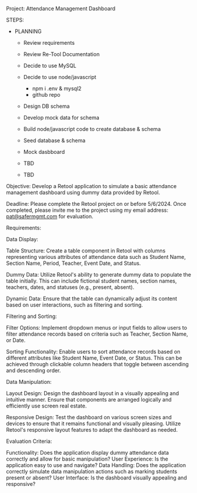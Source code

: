 Project: Attendance Management Dashboard

STEPS:
- PLANNING
    * Review requirements
    * Review Re-Tool Documentation

    * Decide to use MySQL
    * Decide to use node/javascript
        * npm i .env & mysql2
        * github repo
    * Design DB schema
    * Develop mock data for schema
    * Build node/javascript code to create database & schema
    * Seed database & schema

    * Mock dasbboard
    * TBD
    * TBD

Objective:
Develop a Retool application to simulate a basic attendance management dashboard using dummy data provided by Retool. 

Deadline: Please complete the Retool project on or before 5/6/2024. Once completed, please invite me to the project using my email address: pat@safermgmt.com for evaluation.

Requirements:

Data Display:

Table Structure: Create a table component in Retool with columns representing various attributes of attendance data such as Student Name, Section Name, Period, Teacher, Event Date, and Status.

Dummy Data: Utilize Retool's ability to generate dummy data to populate the table initially. This can include fictional student names, section names, teachers, dates, and statuses (e.g., present, absent).

Dynamic Data: Ensure that the table can dynamically adjust its content based on user interactions, such as filtering and sorting.

Filtering and Sorting:

Filter Options: Implement dropdown menus or input fields to allow users to filter attendance records based on criteria such as Teacher, Section Name, or Date.

Sorting Functionality: Enable users to sort attendance records based on different attributes like Student Name, Event Date, or Status. This can be achieved through clickable column headers that toggle between ascending and descending order.

Data Manipulation:

Layout Design: Design the dashboard layout in a visually appealing and intuitive manner. Ensure that components are arranged logically and efficiently use screen real estate.

Responsive Design: Test the dashboard on various screen sizes and devices to ensure that it remains functional and visually pleasing. Utilize Retool's responsive layout features to adapt the dashboard as needed.

Evaluation Criteria:

Functionality: Does the application display dummy attendance data correctly and allow for basic manipulation?
User Experience: Is the application easy to use and navigate?
Data Handling: Does the application correctly simulate data manipulation actions such as marking students present or absent?
User Interface: Is the dashboard visually appealing and responsive?